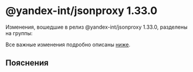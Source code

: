 # @yandex-int/jsonproxy 1.33.0

<!-- ЧЕЛОВЕЧЕСКОЕ ВСТУПЛЕНИЕ -->

Изменения, вошедшие в релиз @yandex-int/jsonproxy 1.33.0, разделены на группы:

Все важные изменения подробно описаны [ниже](#Пояснения).

## Пояснения

